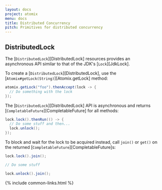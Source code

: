 ```yaml
---
layout: docs
project: atomix
menu: docs
title: Distributed Concurrency
pitch: Primitives for distributed concurrency
---
```


## DistributedLock

The [`DistributedLock`][DistributedLock] resources provides an asynchronous API similar to that of the JDK's [`Lock`][JdkLock].

To create a [`DistributedLock`][DistributedLock], use the [`Atomix#getLock(String)`][Atomix.getLock] method:

```java
atomix.getLock("foo").thenAccept(lock -> {
  // Do something with the lock
});
```

The [`DistributedLock`][DistributedLock] API is asynchronous and returns [`CompletableFuture`][CompletableFuture] for all methods:

```java
lock.lock().thenRun(() -> {
  // Do some stuff and then...
  lock.unlock();
});
```

To block and wait for the lock to be acquired instead, call `join()` or `get()` on the returned [`CompletableFuture`][CompletableFuture]s:

```java
lock.lock().join();

// Do some stuff

lock.unlock().join();
```

{% include common-links.html %}